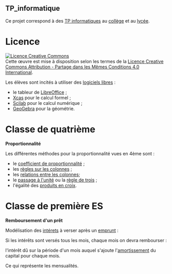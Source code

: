 ## TP_informatique

Ce projet correspond à des [TP informatiques](https://fr.wikipedia.org/wiki/Travaux_pratiques) au [collège](https://fr.wikipedia.org/wiki/Coll%C3%A8ge_(%C3%A9tablissement)) et au [lycée](https://fr.wikipedia.org/wiki/Lyc%C3%A9e_en_France).

# Licence 

<a rel="license" href="http://creativecommons.org/licenses/by-sa/4.0/"><img alt="Licence Creative Commons" style="border-width:0" src="https://i.creativecommons.org/l/by-sa/4.0/88x31.png" /></a><br />Cette œuvre est mise à disposition selon les termes de la <a rel="license" href="http://creativecommons.org/licenses/by-sa/4.0/">Licence Creative Commons Attribution -  Partage dans les Mêmes Conditions 4.0 International</a>.

Les élèves sont incités à utiliser des [logiciels libres](https://fr.wikipedia.org/wiki/Logiciel_libre) :

* le tableur de [LibreOffice](https://fr.wikipedia.org/wiki/LibreOffice#Calc) ;
* [Xcas](https://fr.wikipedia.org/wiki/Xcas) pour le calcul formel ;
* [Scilab](https://fr.wikipedia.org/wiki/Scilab) pour le calcul numérique ;
* [GeoGebra](https://fr.wikipedia.org/wiki/GeoGebra) pour la géométrie.


# Classe de quatrième

__Proportionnalité__

Les différentes méthodes pour la proportionnalité vues en 4ème sont :

* le [coefficient de proportionnalité](https://fr.wikipedia.org/wiki/Coefficient#Coefficient_de_proportionnalit.C3.A9) ; 
* les [règles sur les colonnes](https://fr.wikipedia.org/wiki/Proportionnalit%C3%A9#Tableau_de_proportionnalit%C3%A9) ;
* les [relations entre les colonnes](https://fr.wikipedia.org/wiki/Proportionnalit%C3%A9#Tableau_de_proportionnalit%C3%A9); 
* le [passage à l'unité](https://fr.wikipedia.org/wiki/R%C3%A8gle_de_trois#R%C3%A9duction_%C3%A0_l'unit%C3%A9) ou la [règle de trois](https://fr.wikipedia.org/wiki/R%C3%A8gle_de_trois) ;
* l'égalité des [produits en croix](https://fr.wikipedia.org/wiki/R%C3%A8gle_de_trois#Produits_en_croix).

# Classe de première ES

__Remboursement d'un prêt__

Modélisation des [intérets](https://fr.wikipedia.org/wiki/Emprunt_(finance)#Calcul_de_l'intérêt) à verser après un [emprunt](https://fr.wikipedia.org/wiki/Emprunt_(finance)#Caractéristiques_des_emprunts_indivis) :

Si les intérêts sont versés tous les mois, chaque mois on devra rembourser :  

l'intérêt dû sur la période d'un mois auquel s'ajoute l'[amortissement](https://fr.wikipedia.org/wiki/Amortissement_(finance)) du capital pour chaque mois.  

Ce qui représente les mensualités.
